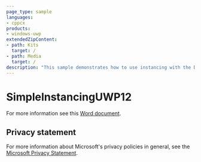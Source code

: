 ```yaml
---
page_type: sample
languages:
- cppcx
products:
- windows-uwp
extendedZipContent:
- path: Kits
  target: /
- path: Media
  target: /
description: "This sample demonstrates how to use instancing with the Direct3D 12 API in a Universal Windows Platform (UWP) app."
---
```


# SimpleInstancingUWP12

For more information see this [Word document](https://github.com/microsoft/Xbox-ATG-Samples/blob/master/UWPSamples/IntroGraphics/SimpleInstancingUWP12/Readme.docx).

## Privacy statement

For more information about Microsoft's privacy policies in general, see the [Microsoft Privacy Statement](https://privacy.microsoft.com/privacystatement/).
